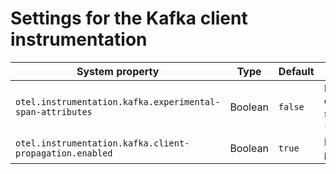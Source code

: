 # Settings for the Kafka client instrumentation

| System property | Type | Default | Description |
|---|---|---|---|
| `otel.instrumentation.kafka.experimental-span-attributes` | Boolean | `false` | Enable the capture of span attributes (experimental). |
| `otel.instrumentation.kafka.client-propagation.enabled` | Boolean | `true` | Enables client propagation. |